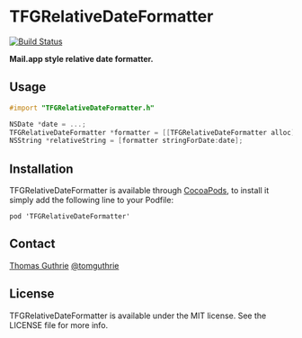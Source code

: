 # TFGRelativeDateFormatter
[![Build
Status](https://travis-ci.org/tomguthrie/TFGRelativeDateFormatter.svg?branch=master)](https://travis-ci.org/tomguthrie/TFGRelativeDateFormatter)

**Mail.app style relative date formatter.**

## Usage

```objective-c
#import "TFGRelativeDateFormatter.h"

NSDate *date = ...;
TFGRelativeDateFormatter *formatter = [[TFGRelativeDateFormatter alloc] init];
NSString *relativeString = [formatter stringForDate:date];
```

## Installation

TFGRelativeDateFormatter is available through
[CocoaPods](http://cocoapods.org), to install it simply add the following line
to your Podfile:

    pod 'TFGRelativeDateFormatter'

## Contact

[Thomas Guthrie](https://github.com/tomguthrie)
[@tomguthrie](https://twitter.com/tomguthrie)

## License

TFGRelativeDateFormatter is available under the MIT license. See the LICENSE
file for more info.
